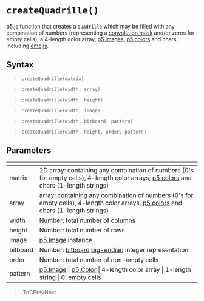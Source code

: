 # `createQuadrille()`

[p5.js](https://p5js.org/) function that creates a `quadrille` which may be filled with any combination of numbers (representing a [convolution mask](https://en.wikipedia.org/wiki/Kernel_%28image_processing%29) and/or zeros for empty cells), a 4-length color array, [p5 images](https://p5js.org/reference/#/p5.Image), [p5 colors](https://p5js.org/reference/#/p5.Color) and chars, including [emojis](https://emojipedia.org/).

## Syntax

> `createQuadrille(matrix)`

> `createQuadrille(width, array)`

> `createQuadrille(width, height)`

> `createQuadrille(width, image)`

> `createQuadrille(width, bitboard, pattern)`

> `createQuadrille(width, height, order, pattern)`

## Parameters

| <!-- --> | <!-- -->                                                                                                                                                                      |
|----------|-------------------------------------------------------------------------------------------------------------------------------------------------------------------------------|
| matrix   | 2D array: containing any combination of numbers (0's for empty cells), 4-length color arrays, [p5 colors](https://p5js.org/reference/#/p5.Color) and chars (1-length strings) |
| array    | array: containing any combination of numbers (0's for empty cells), 4-length color arrays, [p5 colors](https://p5js.org/reference/#/p5.Color) and chars (1-length strings)    |
| width    | Number: total number of columns                                                                                                                                               |
| height   | Number: total number of rows                                                                                                                                                  |
| image    | [p5.Image](https://p5js.org/reference/#/p5.Image) instance                                                                                                                    |
| bitboard | Number: [bitboard](https://en.wikipedia.org/wiki/Bitboard) [big-endian](https://en.wikipedia.org/wiki/Endianness) integer representation                                      |
| order    | Number: total number of non-empty cells                                                                                                                                       |
| pattern  | [p5.Image](https://p5js.org/reference/#/p5.Image) \| [p5.Color](https://p5js.org/reference/#/p5.Color) \| 4-length color array \| 1-length string \| 0: empty cells           |

> :ToCPrevNext